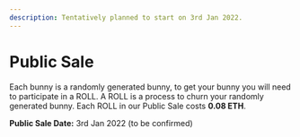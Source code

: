 ```yaml
---
description: Tentatively planned to start on 3rd Jan 2022.
---
```


# Public Sale

Each bunny is a randomly generated bunny, to get your bunny you will need to participate in a ROLL. A ROLL is a process to churn your randomly generated bunny. Each ROLL in our Public Sale costs **0.08 ETH**.

**Public Sale Date:** 3rd Jan 2022 (to be confirmed)
